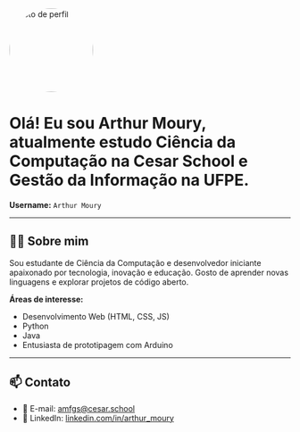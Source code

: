 <img src="file:///Users/godoy/Downloads/WhatsApp%20Image%202025-06-02%20at%2001.08.59.jpeg" width="150" style="border-radius: 50%;" alt="Foto de perfil"/>

# Olá! Eu sou **Arthur Moury**, atualmente estudo Ciência da Computação na **Cesar School** e **Gestão da Informação** na UFPE.
**Username:** `Arthur Moury`

---

## 🧑‍💻 Sobre mim

Sou estudante de Ciência da Computação e desenvolvedor iniciante apaixonado por tecnologia, inovação e educação. Gosto de aprender novas linguagens e explorar projetos de código aberto.

**Áreas de interesse:**
- Desenvolvimento Web (HTML, CSS, JS)
- Python
- Java
- Entusiasta de prototipagem com Arduino

---

## 📫 Contato

- 📧 E-mail: [amfgs@cesar.school](amfgs@cesar.school)  
- 🔗 LinkedIn: [linkedin.com/in/arthur_moury](https://www.linkedin.com/in/arthur-moury-fernandes-de-godoy-santos-3b7872353/)
